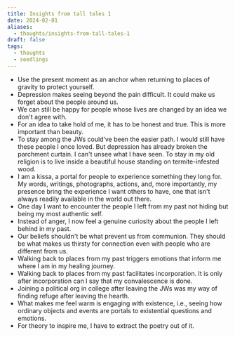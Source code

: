 ```yaml
---
title: Insights from tall tales 1
date: 2024-02-01
aliases:
  - thoughts/insights-from-tall-tales-1
draft: false
tags:
  - thoughts
  - seedlings
---
```

- Use the present moment as an anchor when returning to places of gravity to protect yourself.
- Depression makes seeing beyond the pain difficult. It could make us forget about the people around us.
- We can still be happy for people whose lives are changed by an idea we don't agree with.
- For an idea to take hold of me, it has to be honest and true. This is more important than beauty.
- To stay among the JWs could’ve been the easier path. I would still have these people I once loved. But depression has already broken the parchment curtain. I can't unsee what I have seen. To stay in my old religion is to live inside a beautiful house standing on termite-infested wood.
- I am a kissa, a portal for people to experience something they long for. My words, writings, photographs, actions, and, more importantly, my presence bring the experience I want others to have, one that isn't always readily available in the world out there.
- One day I want to encounter the people I left from my past not hiding but being my most authentic self.
- Instead of anger, I now feel a genuine curiosity about the people I left behind in my past.
- Our beliefs shouldn't be what prevent us from communion. They should be what makes us thirsty for connection even with people who are different from us.
- Walking back to places from my past triggers emotions that inform me where I am in my healing journey.
- Walking back to places from my past facilitates incorporation. It is only after incorporation can I say that my convalescence is done.
- Joining a political org in college after leaving the JWs was my way of finding refuge after leaving the hearth.
- What makes me feel warm is engaging with existence, i.e., seeing how ordinary objects and events are portals to existential questions and emotions.
- For theory to inspire me, I have to extract the poetry out of it.
